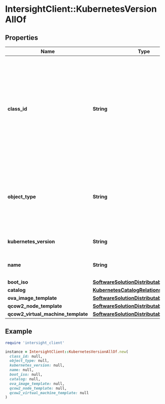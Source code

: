 # IntersightClient::KubernetesVersionAllOf

## Properties

| Name | Type | Description | Notes |
| ---- | ---- | ----------- | ----- |
| **class_id** | **String** | The fully-qualified name of the instantiated, concrete type. This property is used as a discriminator to identify the type of the payload when marshaling and unmarshaling data. | [default to &#39;kubernetes.Version&#39;] |
| **object_type** | **String** | The fully-qualified name of the instantiated, concrete type. The value should be the same as the &#39;ClassId&#39; property. | [default to &#39;kubernetes.Version&#39;] |
| **kubernetes_version** | **String** | Desired Kubernetes version. | [optional] |
| **name** | **String** | The name of this IKS kubernetes version. | [optional] |
| **boot_iso** | [**SoftwareSolutionDistributableRelationship**](SoftwareSolutionDistributableRelationship.md) |  | [optional] |
| **catalog** | [**KubernetesCatalogRelationship**](KubernetesCatalogRelationship.md) |  | [optional] |
| **ova_image_template** | [**SoftwareSolutionDistributableRelationship**](SoftwareSolutionDistributableRelationship.md) |  | [optional] |
| **qcow2_node_template** | [**SoftwareSolutionDistributableRelationship**](SoftwareSolutionDistributableRelationship.md) |  | [optional] |
| **qcow2_virtual_machine_template** | [**SoftwareSolutionDistributableRelationship**](SoftwareSolutionDistributableRelationship.md) |  | [optional] |

## Example

```ruby
require 'intersight_client'

instance = IntersightClient::KubernetesVersionAllOf.new(
  class_id: null,
  object_type: null,
  kubernetes_version: null,
  name: null,
  boot_iso: null,
  catalog: null,
  ova_image_template: null,
  qcow2_node_template: null,
  qcow2_virtual_machine_template: null
)
```

